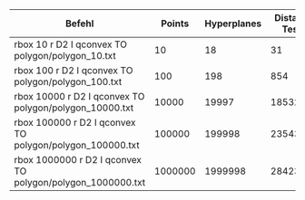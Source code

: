 | Befehl | Points | Hyperplanes | Distance Tests | CPU Seconds |
|--------|--------|-------------|----------------|-------------|
| rbox 10 r D2 I qconvex TO polygon/polygon_10.txt | 10 | 18 | 31 | 0 |
| rbox 100 r D2 I qconvex TO polygon/polygon_100.txt | 100 | 198 | 854 | 0 |
| rbox 10000 r D2 I qconvex TO polygon/polygon_10000.txt | 10000 | 19997 | 185329 | 0.01 |
| rbox 100000 r D2 I qconvex TO polygon/polygon_100000.txt | 100000 | 199998 | 2354356 | 0.108 |
| rbox 1000000 r D2 I qconvex TO polygon/polygon_1000000.txt | 1000000 | 1999998 | 28423413 | 1.125 |
